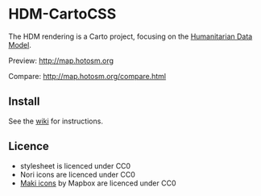 # HDM-CartoCSS

The HDM rendering is a Carto project, focusing on the [Humanitarian Data Model](http://wiki.openstreetmap.org/wiki/Humanitarian_OSM_Tags).

Preview: http://map.hotosm.org

Compare: http://map.hotosm.org/compare.html


## Install

See the [wiki](https://github.com/hotosm/HDM-CartoCSS/wiki) for instructions.


## Licence

- stylesheet is licenced under CC0
- Nori icons are licenced under CC0
- [Maki icons](https://www.mapbox.com/maki/) by Mapbox are licenced under CC0
